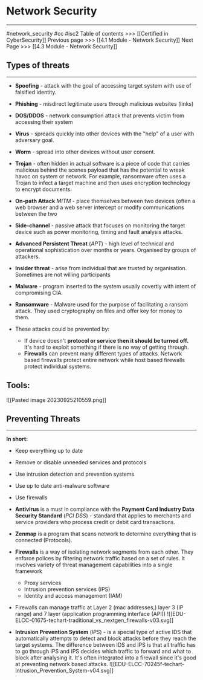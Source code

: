 # Network Security
---
#network_security  #cc #isc2
Table of contents >>> [[Certified in CyberSecurity]]
Previous page >>> [[4.1 Module  - Network Security]]
Next Page >>> [[4.3 Module - Network Security]]
## Types of threats
---
- **Spoofing** - attack with the goal of accessing target system with use of falsified identity.
- **Phishing** - misdirect legitimate users through malicious websites (links)
- **DOS/DDOS** - network consumption attack that prevents victim from accessing their system
- **Virus** - spreads quickly into other devices with the "help" of a user with adversary goal.
- **Worm** - spread into other devices without user consent.
- **Trojan** - often hidden in actual software is a piece of code that carries malicious behind the scenes payload that has the potential to wreak havoc on system or network. For example, ransomware often uses a Trojan to infect a target machine and then uses encryption technology to encrypt documents.
- **On-path Attack** *MITM* - place themselves between two devices (often a web browser and a web server intercept or modify communications between the two
- **Side-channel** - passive attack that focuses on monitoring the target device such as power monitoring, timing and fault analysis attacks.
- **Advanced Persistent Threat** (*APT*) - high level of technical and operational sophistication over months or years. Organised by groups of attackers.
- **Insider threat** - arise from individual that are trusted by organisation. Sometimes are not willing participants
- **Malware** - program inserted to the system usually covertly with intent of compromising CIA.
- **Ransomware** - Malware used for the purpose of facilitating a ransom attack. They used cryptography on files and offer key for money to them.

- These attacks could be prevented by:
	- If device doesn't **protocol or service then it should be turned off.** It's hard to exploit something if there is no way of getting through.
	- **Firewalls** can prevent many different types of attacks. Network based firewalls protect entire network while host based firewalls protect individual systems.

## Tools:
![[Pasted image 20230925210559.png]]

## Preventing Threats
---
**In short:**
- Keep everything up to date
- Remove or disable unneeded services and protocols
- Use intrusion detection and prevention systems
- Use up to date anti-malware software
- Use firewalls


- **Antivirus** is a must in compliance with the **Payment Card Industry Data Security Standard** (*PCI DSS*) - standard that applies to merchants and service providers who process credit or debit card transactions.
- **Zenmap** is a program that scans network to determine everything that is connected (Protocols).
- **Firewalls** is a way of isolating network segments from each other. They enforce polices by filtering network traffic based on a set of rules. It involves variety of threat management capabilities into a single framework
	-  Proxy services
	- Intrusion prevention services (IPS)
	- Identity and access management (IAM)
- Firewalls can manage traffic at Layer 2 (mac addresses,) layer 3 (IP range) and 7 layer (application programming interface (API))
![[EDU-ELCC-01675-techart-traditional_vs_nextgen_firewalls-v03.svg]]
- **Intrusion Prevention System** (*IPS*) - is a special type of active IDS that automatically attempts to detect and block attacks before they reach the target systems. The difference between IDS and IPS is that all traffic has to go through IPS and IPS decides which traffic to forward and what to block after analysing it. It's often integrated into a firewall since it's good at preventing network based attacks.
![[EDU-ELCC-70245f-techart-Intrusion_Prevention_System-v04.svg]]

